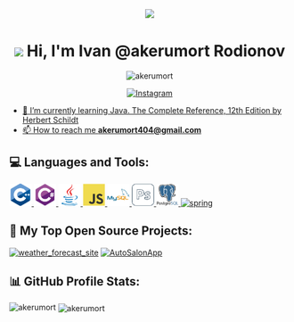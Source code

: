 <div align="center"> 
  <img src="https://tenor.com/ru/view/satoru-gojo-gojo-satoru-beautiful-eyes-omg-gojo-is-so-hot-gif-5965381361152012446.gif" />
</div>

<h1 align="center"> <img src="https://media.giphy.com/media/hvRJCLFzcasrR4ia7z/giphy.gif" width="25px"> Hi, I'm Ivan @akerumort Rodionov</h1>

<p align="center"> <img src="https://komarev.com/ghpvc/?username=akerumort&label=Profile%20views&color=00bfff&style=square" alt="akerumort" /> </p>
<div align="center"><a href="https://www.instagram.com/akerumort/" target="_blank"> <img src="https://img.shields.io/badge/Instagram-%23E4405F.svg?&style=flat-square&logo=instagram&logoColor=white&color=de37d0" alt="Instagram"> </div>

- 🌱 I’m currently learning Java. The Complete Reference, 12th Edition by Herbert Schildt
- 📫 How to reach me **akerumort404@gmail.com**

<h2 align="left"> 💻 Languages and Tools: </h2>
<p align="left"> <a href="https://www.w3schools.com/cpp/" target="_blank" rel="noreferrer"> <img src="https://raw.githubusercontent.com/devicons/devicon/master/icons/cplusplus/cplusplus-original.svg" alt="cplusplus" width="40" height="40"/> </a> <a href="https://www.w3schools.com/cs/" target="_blank" rel="noreferrer"> <img src="https://raw.githubusercontent.com/devicons/devicon/master/icons/csharp/csharp-original.svg" alt="csharp" width="40" height="40"/> </a> <a href="https://www.java.com" target="_blank" rel="noreferrer"> <img src="https://raw.githubusercontent.com/devicons/devicon/master/icons/java/java-original.svg" alt="java" width="40" height="40"/> </a> <a href="https://developer.mozilla.org/en-US/docs/Web/JavaScript" target="_blank" rel="noreferrer"> <img src="https://raw.githubusercontent.com/devicons/devicon/master/icons/javascript/javascript-original.svg" alt="javascript" width="40" height="40"/> </a> <a href="https://www.mysql.com/" target="_blank" rel="noreferrer"> <img src="https://raw.githubusercontent.com/devicons/devicon/master/icons/mysql/mysql-original-wordmark.svg" alt="mysql" width="40" height="40"/> </a> <a href="https://www.photoshop.com/en" target="_blank" rel="noreferrer"> <img src="https://raw.githubusercontent.com/devicons/devicon/master/icons/photoshop/photoshop-line.svg" alt="photoshop" width="40" height="40"/> </a> <a href="https://www.postgresql.org" target="_blank" rel="noreferrer"> <img src="https://raw.githubusercontent.com/devicons/devicon/master/icons/postgresql/postgresql-original-wordmark.svg" alt="postgresql" width="40" height="40"/> </a> <a href="https://spring.io/" target="_blank" rel="noreferrer"> <img src="https://www.vectorlogo.zone/logos/springio/springio-icon.svg" alt="spring" width="40" height="40"/> </a> </p>

<h2>📘 My Top Open Source Projects: </h2>

[![weather_forecast_site](https://github-readme-stats.vercel.app/api/pin/?username=akerumort&repo=weather_forecast_site&show_description=true&theme=holi)](https://github.com/akerumort/weather_forecast_site)
[![AutoSalonApp](https://github-readme-stats.vercel.app/api/pin/?username=akerumort&repo=AutoSalonApp&show_description=true&theme=holi)](https://github.com/akerumort/AutoSalonApp)

<h2>📊 GitHub Profile Stats: </h2>

<p><img align="left" src="https://github-readme-stats.vercel.app/api/top-langs?username=akerumort&show_icons=true&locale=en&layout=compact&theme=holi" alt="akerumort" /></p>
<p>&nbsp;<img align="center" src="https://github-readme-stats.vercel.app/api?username=akerumort&show_icons=true&locale=en&theme=holi" alt="akerumort" /></p>
